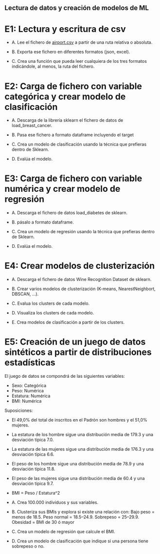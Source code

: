 ## Lectura de datos y creación de modelos de ML

# E1: Lectura y escritura de csv

- A. Lee el fichero de [airport.csv](https://github.com/tidyverse/nycflights13/blob/main/data-raw/airports.csv) a partir de una ruta relativa o absoluta.

- B. Exporta ese fichero en diferentes formatos (json, excel).

- C. Crea una función que pueda leer cualquiera de los tres formatos indicándole, al menos, la ruta del fichero.

# E2: Carga de fichero con variable categórica y crear modelo de clasificación

- A. Descarga de la librería sklearn el fichero de datos de load_breast_cancer.

- B. Pasa ese fichero a formato dataframe incluyendo el target

- C. Crea un modelo de clasificación usando la técnica que prefieras dentro de Sklearn.

- D. Evalúa el modelo.

# E3: Carga de fichero con variable numérica y crear modelo de regresión

- A. Descarga el fichero de datos load_diabetes de sklearn.

- B. pásalo a formato dataframe.

- C. Crea un modelo de regresión usando la técnica que prefieras dentro de Sklearn.

- D. Evalúa el modelo.

# E4: Crear modelos de clusterización

- A. Descarga el fichero de datos Wine Recognition Dataset de sklearn.

- B. Crear varios modelos de clusterización (K-means, NearestNeighbort, DBSCAN, ...).

- C. Evalua los clusters de cada modelo.

- D. Visualiza los clusters de cada modelo.

- E. Crea modelos de clasificación a partir de los clusters.

# E5: Creación de un juego de datos sintéticos a partir de distribuciones estadísticas

El juego de datos se compondrá de las siguientes variables:

- Sexo: Categórica
- Peso: Numérica
- Estatura: Numérica
- BMI: Numérica

Suposiciones:

- El 49,0% del total de inscritos en el Padrón son hombres y el 51,0% mujeres.
- La estatura de los hombre sigue una distribución media de 179.3 y una desviación típica 7.0.
- La estatura de las mujeres sigue una distribución media de 176.3 y una desviación típica 6.6.
- El peso de los hombre sigue una distribución media de 78.9 y una desviación típica 11.8.
- El peso de las mujeres sigue una distribución media de 60.4 y una desviación típica 9.7.
- BMI = Peso / Estatura^2

- A. Crea 100.000 individuos y sus variables.

- B. Clusteriza sus BMIs y explora si existe una relación con:
Bajo peso = menos de 18.5. Peso normal = 18.5–24.9. Sobrepeso = 25–29.9. Obesidad = BMI de 30 ó mayor

- C. Crea un modelo de regresión que calcule el BMI.

- D. Crea un modelo de clasificación que indique si una persona tiene sobrepeso o no.


